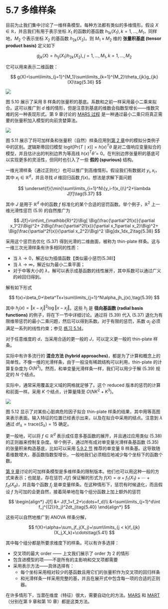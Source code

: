 # 5.7 多维样条

目前为止我们集中讨论了一维样条模型。每种方法都有类似的多维情形。假设 $X\in\mathbb{R}$，并且我们有用于表示坐标 $X_1$ 的函数的基函数 $h_{1k}(X_1),k=1,\ldots,M_1$，同样地，$M_2$ 个表示坐标 $X_2$ 的基函数 $h_{2k}(X_2)$。则 $M_1\times M_2$ 维的 **张量积基底 (tensor product basis)** 定义如下

$$
g_{jk}(X)=h_{1j}(X_1)h_{2k}(X_2),j=1,\ldots, M_1, k=1,\ldots,M_2\tag{5.35}
$$

它可以用来表示二维函数：

$$
g(X)=\sum\limits_{j=1}^{M_1}\sum\limits_{k=1}^{M_2}\theta_{jk}g_{jk}(X)\tag{5.36}
$$

![](../img/05/fig5.10.png)

图 5.10 展示了采用 B 样条的张量积的基底。系数和之前一样采用最小二乘来拟合。这可以推广到 $d$ 维的情形，但是注意到基底的维数会指数型增长——维数灾难的另一种表现形式。第 9 章讨论的 [MARS 过程](../09-Additive-Models-Trees-and-Related-Methods/9.4-MARS/index.html) 是一种通过最小二乘只将真正需要的张量积加入模型的向前贪婪算法。

![](../img/05/fig5.11.png)

图 5.11 展示了将可加样条和张量积（自然）样条应用到[第 2 章](../02-Overview-of-Supervised-Learning/2.1-Introduction/index.html)中的模拟分类例子中的区别。逻辑斯蒂回归模型 $\mathrm{logit}[\mathrm{Pr}(T\mid x)]=h(x)^T\theta$ 是对二值响应变量拟合的模型，并且估计出的判别边界为等高线 $h(x)^T\hat\theta=0$。在判别边界张量积的基底可以实现更多的灵活性，但同时也引入了一些 **假的 (spurious)** 结构。

一维光滑样条（通过正则化）也可以推广到高维情形。假设我们有数据对 $y_i,x_i$，其中 $x_i\in \mathbb{R}^d$，并且寻找 $d$ 维回归函数 $f(x)$。想法是求解下面问题

$$
\underset{f}{\min}\sum\limits_{i=1}^N\{y_i-f(x_i)\}^2+\lambda J[f]\tag{5.37}
$$

其中 $J$ 是用于 $\mathbb{R}^d$ 中的函数 $f$ 标准化的某个合适的惩罚函数。举个例子，$\mathbb{R}^2$ 上一维光滑性惩罚 (5.9) 的自然推广为

$$
J[f]=\int\int_{\mathbb{R}^2}\Big[
\Big(\frac{\partial^2f(x)}{\partial x_1^2}\Big)^2+
2\Big(\frac{\partial^2f(x)}{\partial x_1\partial x_2}\Big)^2+
\Big(\frac{\partial^2f(x)}{\partial x_2^2}\Big)^2
\Big]dx_1dx_2\tag{5.38}
$$

采用这个惩罚去优化 (5.37) 得到光滑的二维曲面，被称为 thin-plate 样条。这与一维三次光滑样条有许多相同的性质：

- 当 $\lambda\rightarrow 0$，解近似为插值函数【类似最小惩罚(5.38)】
- 当 $\lambda\rightarrow\infty$，解近似为最小二乘平面；
- 对于中等大小的 $\lambda$，解可以表示成基函数的线性展开，其中系数可以通过广义的岭回归得到。

解有如下形式

$$
f(x)=\beta_0+\beta^Tx+\sum\limits_{j=1}^N\alpha_jh_j(x),\tag{5.39}
$$

其中 $h_j(x)=\Vert x-x_j \Vert^2\log\Vert x-x_j\Vert$。这些 $h_j$ 是 **径向基函数 (radial basis functions)** 的例子，将在下一节中详细讨论。通过将 (5.39) 代入 (5.37) 退化为有限维带惩罚的最小二乘问题，然后可以得到系数。对于有限的惩罚，系数 $\alpha_j$ 必须满足一系列的线性约束；参见 [练习 5.14](https://github.com/szcf-weiya/ESL-CN/issues/166)。

对于任意维度的 $d$，当采用合适的更一般的 $J$，可以定义更一般的 thin-plate 样条。

实际中有许多流行的 **混合方法 (hybrid approaches)**，都是为了计算和概念上的简单性。不像一维的光滑样条，由于一般没有稀疏结构可以利用，thin-plate 的计算复杂度为 $O(N^3)$。然而，和单变量光滑样条一样，我们可以用少于解 (5.39) 规定的 $N$ 个结点。

实际中，通常采用覆盖定义域的网格就足够了。这个 reduced 版本的惩罚的计算和前面一样。采用 $K$ 个结点，计算量降至 $O(NK^2+K^3)$。

![](../img/05/fig5.12.png)

图 5.12 显示了对某些心脏病危险因子拟合 thin-plate 样条的结果，其中用等高图来表示表面。输入特征的位置已经表示出来，以及在拟合中采用的结点。注意到 $\lambda$ 通过 $\mathrm{df}_\lambda=\mathrm{trace}(S_\lambda)=15$ 确定。

更一般地，可以将 $f\in\mathbb{R}^d$ 表示成任意多基函数的展开，并且通过应用类似 (5.38) 的正则器来控制复杂度。举个例子，通过所有成对单变量光滑样条基函数 (5.35) 的张量积来构造基底，比如可以采用 [5.9.2 节](5.9-Wavelet-Smoothing/index.html#_2) 推荐的单变量 B 样条基。这导致随着维数增大，基函数指数型增长，一般地我们必须相应地减少每个坐标下的函数个数。

[第 9 章](../09-Additive-Models-Trees-and-Related-Methods/9.1-Generalized-Additive-Models/index.html)讨论的可加样条模型是多维样条的限制版本。他们也可以用这种一般的方式来表示；也就是，存在惩罚 $J[f]$ 保证解的形式为 $f(X)=\alpha+f_1(X_1)+\cdots+f_d(X_d)$，并且每个函数 $f_j$ 是单变量样条。在这种情形下，惩罚有时候退化，而且假设 $f$ 为可加的会更自然，接着简单地在每个组分函数上加上额外的惩罚

$$
\begin{align*}
J[f] &= J(f_1+f_2+\cdots+f_d)\\
&=\sum\limits_{j=1}^d\int f_j^{(2)}(t_j)^2dt_j\tag{5.40}
\end{align*}
$$

这些可以自然地推广到 ANOVA 样条分解，

$$
f(X)=\alpha+\sum_jf_j(X_j)+\sum\limits_{j < k}f_{jk}(X_j,X_k)+\cdots\tag{5.41}
$$

其中每个组分都是所要求维度下的样条。可以有许多选择：

- 交叉项的最大 order —— 上文我们展示了 order 为 2 的情形
- 包含进模型的项——不是所有的主影响和交叉项都需要
- 采用表示方法——具体选择有：
    - 每个坐标采用相对较少的基函数且用它们的张量积作为交叉项的回归样条
    - 和光滑样条一样采用完整的基，并且在展开式中包含每一项的合适的正则器。

在许多情形下，当潜在维度（特征）很大，需要自动化的方法。[MARS](../09-Additive-Models-Trees-and-Related-Methods/9.4-MARS/index.html) 和 [MART](../10-Boosting-and-Additive-Trees/10.10-Numerical-Optimization-via-Gradient-Boosting/index.html)（分别在第 9 章和第 10 章）都是这类方法。
